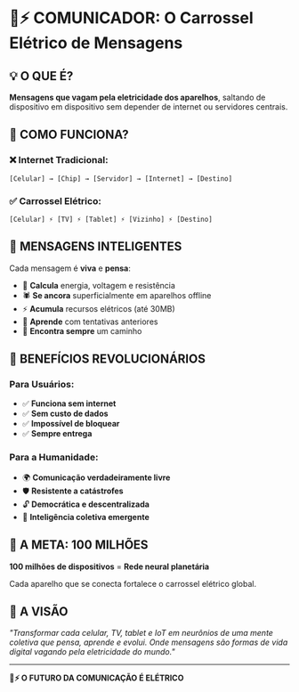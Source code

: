 # 🔄⚡ COMUNICADOR: O Carrossel Elétrico de Mensagens

## 💡 O QUE É?
**Mensagens que vagam pela eletricidade dos aparelhos**, saltando de dispositivo em dispositivo sem depender de internet ou servidores centrais.

## 🌊 COMO FUNCIONA?

### ❌ Internet Tradicional:
```
[Celular] → [Chip] → [Servidor] → [Internet] → [Destino]
```

### ✅ Carrossel Elétrico:
```
[Celular] ⚡ [TV] ⚡ [Tablet] ⚡ [Vizinho] ⚡ [Destino]
```

## 🧠 MENSAGENS INTELIGENTES
Cada mensagem é **viva** e **pensa**:
- 🤖 **Calcula** energia, voltagem e resistência
- 🕷️ **Se ancora** superficialmente em aparelhos offline  
- ⚡ **Acumula** recursos elétricos (até 30MB)
- 🧠 **Aprende** com tentativas anteriores
- 🔄 **Encontra sempre** um caminho

## 🎯 BENEFÍCIOS REVOLUCIONÁRIOS

### Para Usuários:
- ✅ **Funciona sem internet**
- ✅ **Sem custo de dados**  
- ✅ **Impossível de bloquear**
- ✅ **Sempre entrega**

### Para a Humanidade:
- 🌍 **Comunicação verdadeiramente livre**
- 🛡️ **Resistente a catástrofes**
- 🔓 **Democrática e descentralizada**
- 🧠 **Inteligência coletiva emergente**

## 🎯 A META: 100 MILHÕES
**100 milhões de dispositivos** = **Rede neural planetária**

Cada aparelho que se conecta fortalece o carrossel elétrico global.

## 💫 A VISÃO
*"Transformar cada celular, TV, tablet e IoT em neurônios de uma mente coletiva que pensa, aprende e evolui. Onde mensagens são formas de vida digital vagando pela eletricidade do mundo."*

---

**🔄⚡ O FUTURO DA COMUNICAÇÃO É ELÉTRICO**

